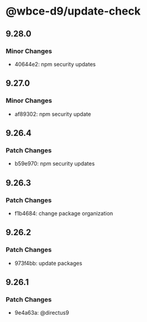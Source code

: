 # @wbce-d9/update-check

## 9.28.0

### Minor Changes

- 40644e2: npm security updates

## 9.27.0

### Minor Changes

- af89302: npm security update

## 9.26.4

### Patch Changes

- b59e970: npm security updates

## 9.26.3

### Patch Changes

- f1b4684: change package organization

## 9.26.2

### Patch Changes

- 973f4bb: update packages

## 9.26.1

### Patch Changes

- 9e4a63a: @directus9
